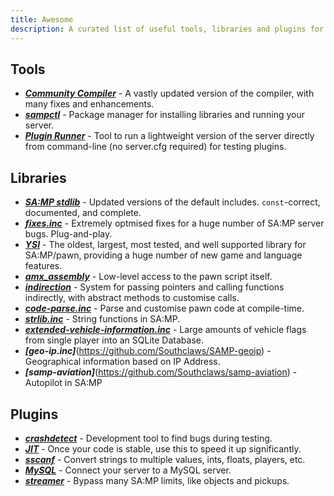 ```yaml
---
title: Awesome
description: A curated list of useful tools, libraries and plugins for SA-MP development.
---
```


## Tools

- **_[Community Compiler](https://github.com/pawn-lang/compiler/)_** - A vastly updated version of the compiler, with many fixes and enhancements.
- **_[sampctl](http://sampctl.com/)_** - Package manager for installing libraries and running your server.
- **_[Plugin Runner](https://github.com/Zeex/samp-plugin-runner/)_** - Tool to run a lightweight version of the server directly from command-line (no server.cfg required) for testing plugins.

## Libraries

- **_[SA:MP stdlib](https://github.com/pawn-lang/samp-stdlib/)_** - Updated versions of the default includes. `const`-correct, documented, and complete.
- **_[fixes.inc](https://github.com/pawn-lang/sa-mp-fixes/)_** - Extremely optmised fixes for a huge number of SA:MP server bugs. Plug-and-play.
- **_[YSI](https://github.com/pawn-lang/YSI-Includes/)_** - The oldest, largest, most tested, and well supported library for SA:MP/pawn, providing a huge number of new game and language features.
- **_[amx_assembly](https://github.com/Zeex/amx_assembly/)_** - Low-level access to the pawn script itself.
- **_[indirection](https://github.com/Y-Less/indirection/)_** - System for passing pointers and calling functions indirectly, with abstract methods to customise calls.
- **_[code-parse.inc](https://github.com/Y-Less/code-parse.inc/)_** - Parse and customise pawn code at compile-time.
- **_[strlib.inc](https://github.com/oscar-broman/strlib)_** - String functions in SA:MP. 
- **_[extended-vehicle-information.inc](https://github.com/Vince0789/sa-mp-extended-vehicle-information)_** - Large amounts of vehicle flags from single player into an SQLite Database. 
- **_[geo-ip.inc]_**(https://github.com/Southclaws/SAMP-geoip) - Geographical information based on IP Address. 
- **_[samp-aviation]_**(https://github.com/Southclaws/samp-aviation) - Autopilot in SA:MP 

## Plugins

- **_[crashdetect](https://github.com/Zeex/samp-plugin-crashdetect/)_** - Development tool to find bugs during testing.
- **_[JIT](https://github.com/Zeex/samp-plugin-jit/)_** - Once your code is stable, use this to speed it up significantly.
- **_[sscanf](https://github.com/Y-Less/sscanf/)_** - Convert strings to multiple values, ints, floats, players, etc.
- **_[MySQL](https://github.com/pBlueG/SA-MP-MySQL/)_** - Connect your server to a MySQL server.
- **_[streamer](https://github.com/samp-incognito/samp-streamer-plugin/)_** - Bypass many SA:MP limits, like objects and pickups.
